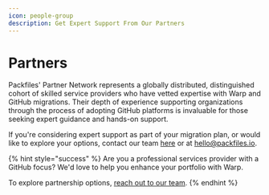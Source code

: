 ```yaml
---
icon: people-group
description: Get Expert Support From Our Partners
---
```


# Partners

Packfiles' Partner Network represents a globally distributed, distinguished cohort of skilled service providers who have vetted expertise with Warp and GitHub migrations. Their depth of experience supporting organizations through the process of adopting GitHub platforms is invaluable for those seeking expert guidance and hands-on support.

If you're considering expert support as part of your migration plan, or would like to explore your options, contact our team [here](https://packfiles.io/contact) or at [hello@packfiles.io](mailto:hello@packfiles.io).



{% hint style="success" %}
Are you a professional services provider with a GitHub focus? We'd love to help you enhance your portfolio with Warp.&#x20;

To explore partnership options, [reach out to our team](https://packfiles.io/partners).
{% endhint %}

